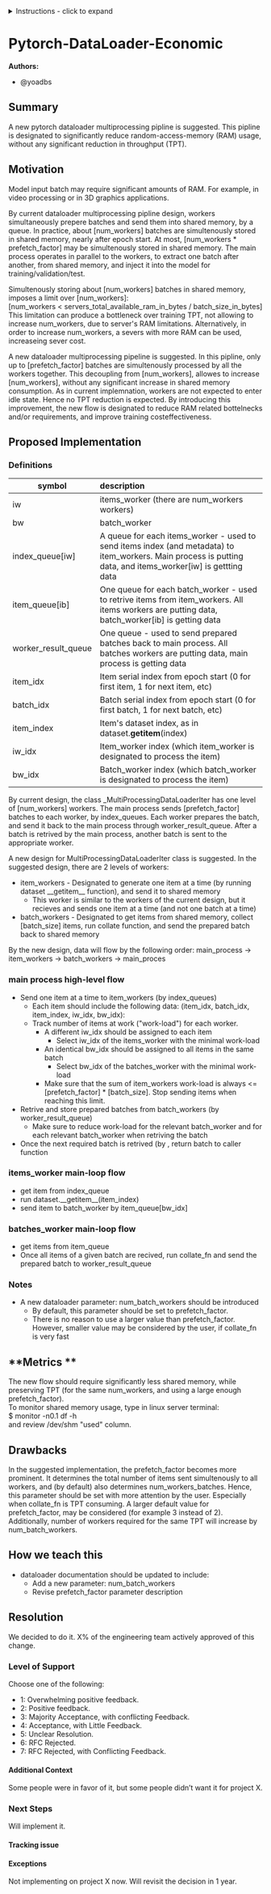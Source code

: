 

<details>
<summary>Instructions - click to expand</summary>

- Fork the rfcs repo: https://github.com/pytorch/rfcs
- Copy `RFC-0000-template.md` to `RFC-00xx-my-feature.md`, or write your own open-ended proposal. Put care into the details.
- Submit a pull request titled `RFC-00xx-my-feature`. 
    - Assign the `draft` label while composing the RFC. You may find it easier to use a WYSIWYG editor (like Google Docs) when working with a few close collaborators; feel free to use whatever platform you like. Ideally this document is publicly visible and is linked to from the PR.
    - When opening the RFC for general discussion, copy your document into the `RFC-00xx-my-feature.md` file on the PR and assign the `commenting` label.
- Build consensus for your proposal, integrate feedback and revise it as needed, and summarize the outcome of the discussion via a [resolution template](https://github.com/pytorch/rfcs/blob/master/RFC-0000-template.md#resolution).
    - If the RFC is idle here (no activity for 2 weeks), assign the label `stalled` to the PR.
- Once the discussion has settled, assign a new label based on the level of support:
    - `accepted` if a decision has been made in the RFC
    - `draft` if the author needs to rework the RFC’s proposal
    - `shelved` if there are no plans to move ahead with the current RFC’s proposal. We want neither to think about evaluating the proposal
nor about implementing the described feature until some time in the future.
- A state of `accepted` means that the core team has agreed in principle to the proposal, and it is ready for implementation. 
- The author (or any interested developer) should next open a tracking issue on Github corresponding to the RFC.
    - This tracking issue should contain the implementation next steps. Link to this tracking issue on the RFC (in the Resolution > Next Steps section)
- Once all relevant PRs are merged, the RFC’s status label can be finally updated to `closed`.

</details>





# Pytorch-DataLoader-Economic

**Authors:**
* @yoadbs

## **Summary**
A new pytorch dataloader multiprocessing pipline is suggested. This pipline is designated to significantly reduce random-access-memory (RAM) usage, without any significant reduction in throughput (TPT).

## **Motivation**
Model input batch may require significant amounts of RAM. For example, in video processing or in 3D graphics applications.

By current dataloader multiprocessing pipline design, workers simultaneously prepere batches and send them into shared memory, by a queue.
In practice, about [num_workers] batches are simultenously stored in shared memory, nearly after epoch start. 
At most, [num_workers * prefetch_factor] may be simultenously stored in shared memory.
The main process operates in parallel to the workers, to extract one batch after another, from shared memory, and inject it into the model for training/validation/test. 

Simultenously storing about [num_workers] batches in shared memory, imposes a limit over [num_workers]:\
[num_workers < servers_total_available_ram_in_bytes / batch_size_in_bytes]\
This limitation can produce a bottleneck over training TPT, not allowing to increase num_workers, due to server's RAM limitations.
Alternatively, in order to increase num_workers, a severs with more RAM can be used, increaseing sever cost.

A new dataloader multiprocessing pipeline is suggested.
In this pipline, only up to [prefetch_factor] batches are simultenously processed by all the workers together.
This decoupling from [num_workers], allowes to increase [num_workers], without any significant increase in shared memory consumption. 
As in current implemnation, workers are not expected to enter idle state. Hence no TPT reduction is expected.
By introducing this improvement, the new flow is designated to reduce RAM related bottelnecks and/or requirements, and improve training costeffectiveness.

## **Proposed Implementation**
### **Definitions**

| symbol               | description                                                                                                                                                  |
|----------------------|:-------------------------------------------------------------------------------------------------------------------------------------------------------------|
| iw                   | items_worker (there are num_workers workers)                                                                                                                 |
| bw                   | batch_worker                                                                                                                                                 |
| index_queue[iw]      | A queue for each items_worker - used to send items index (and metadata) to item_workers. Main process is putting data, and items_worker[iw] is gettting data |
| item_queue[ib]       | One queue for each batch_worker - used to retrive items from item_workers. All items workers are putting data, batch_worker[ib] is getting data              |
| worker_result_queue  | One queue - used to send prepared batches back to main process. All batches workers are putting data, main process is getting data                           |
| item_idx             | Item serial index from epoch start (0 for first item, 1 for next item, etc)                                                                                  |
| batch_idx            | Batch serial index from epoch start (0 for first batch, 1 for next batch, etc)                                                                               |
| item_index           | Item's dataset index, as in dataset.__getitem__(index)                                                                                                       |
| iw_idx               | Item_worker index (which item_worker is designated to process the item)                                                                                      |  
| bw_idx               | Batch_worker index (which batch_worker is designated to process the item)                                                                                    |


By current design, the class _MultiProcessingDataLoaderIter has one level of [num_workers] workers. 
The main process sends [prefetch_factor] batches to each worker, by index_queues.
Each worker prepares the batch, and send it back to the main process through worker_result_queue.
After a batch is retrived by the main process, another batch is sent to the appropriate worker.

A new design for MultiProcessingDataLoaderIter class is suggested. In the suggested design, there are 2 levels of workers: 
* item_workers - Designated to generate one item at a time (by running dataset \_\_getitem__ function), and send it to shared memory 
  * This worker is similar to the workers of the current design, but it recieves and sends one item at a time (and not one batch at a time) 
* batch_workers - Designated to get items from shared memory, collect [batch_size] items, run collate function, and send the prepared batch back to shared memory

By the new design, data will flow by the following order: main_process -> item_workers -> batch_workers -> main_proces

### **main process high-level flow**
* Send one item at a time to item_workers (by index_queues)
  * Each item should include the following data: (item_idx, batch_idx, item_index, iw_idx, bw_idx):
  * Track number of items at work ("work-load") for each worker.  
    * A different iw_idx should be assigned to each item
      * Select iw_idx of the items_worker with the minimal work-load
    * An identical bw_idx should be assigned to all items in the same batch
      * Select bw_idx of the batches_worker with the minimal work-load
    * Make sure that the sum of item_workers work-load is always <= [prefetch_factor] * [batch_size]. Stop sending items when reaching this limit.
* Retrive and store prepared batches from batch_workers (by worker_result_queue)
  * Make sure to reduce work-load for the relevant batch_worker and for each relevant batch_worker when retriving the batch
* Once the next required batch is retrived (by , return batch to caller function 

### **items_worker main-loop flow**
* get item from index_queue
* run dataset.\_\_getitem__(item_index)
* send item to batch_worker by item_queue[bw_idx]

### **batches_worker main-loop flow**
* get items from item_queue
* Once all items of a given batch are recived, run collate_fn and send the prepared batch to worker_result_queue

### **Notes**
* A new dataloader parameter: num_batch_workers should be introduced
  * By default, this parameter should be set to prefetch_factor. 
  * There is no reason to use a larger value than prefetch_factor. However, smaller value may be considered by the user, if collate_fn is very fast

## **Metrics **
The new flow should require significantly less shared memory, while preserving TPT (for the same num_workers, and using a large enough prefetch_factor). \
To monitor shared memory usage, type in linux server terminal: \
$ monitor -n0.1 df -h \
and review /dev/shm "used" column.

## **Drawbacks**
In the suggested implementation, the prefetch_factor becomes more prominent.
It determines the total number of items sent simultenously to all workers, and (by default) also determines num_workers_batches.
Hence, this parameter should be set with more attention by the user. Especially when collate_fn is TPT consuming.
A larger default value for prefetch_factor, may be considered (for example 3 instead of 2).
Additionally, number of workers required for the same TPT will increase by num_batch_workers.

## **How we teach this**
* dataloader documentation should be updated to include:
  * Add a new parameter: num_batch_workers
  * Revise prefetch_factor parameter description
  
## Resolution
We decided to do it. X% of the engineering team actively approved of this change.

### Level of Support
Choose one of the following:
* 1: Overwhelming positive feedback.
* 2: Positive feedback.
* 3: Majority Acceptance, with conflicting Feedback.
* 4: Acceptance, with Little Feedback.
* 5: Unclear Resolution.
* 6: RFC Rejected.
* 7: RFC Rejected, with Conflicting Feedback.


#### Additional Context
Some people were in favor of it, but some people didn’t want it for project X.


### Next Steps
Will implement it. 


#### Tracking issue
<github issue URL>


#### Exceptions
Not implementing on project X now. Will revisit the decision in 1 year.
